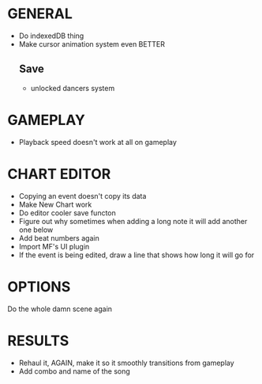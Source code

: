 # GENERAL
- Do indexedDB thing
- Make cursor animation system even BETTER
    ## Save
    - unlocked dancers system


# GAMEPLAY
- Playback speed doesn't work at all on gameplay

# CHART EDITOR
- Copying an event doesn't copy its data
- Make New Chart work
- Do editor cooler save functon
- Figure out why sometimes when adding a long note it will add another one below
- Add beat numbers again
- Import MF's UI plugin
- If the event is being edited, draw a line that shows how long it will go for

# OPTIONS
Do the whole damn scene again

# RESULTS
- Rehaul it, AGAIN, make it so it smoothly transitions from gameplay
- Add combo and name of the song